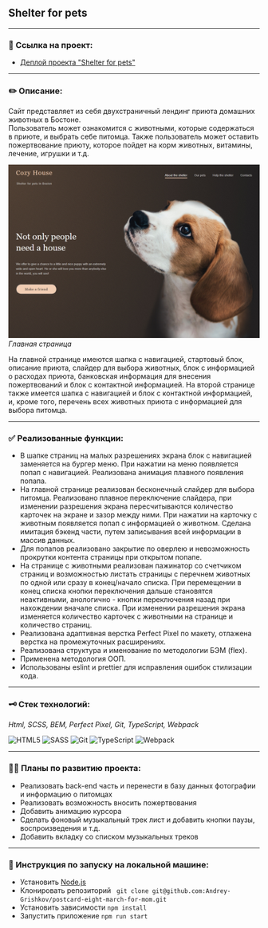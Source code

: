 ## Shelter for pets
___

### 🐶 Ссылка на проект:

* [Деплой проекта "Shelter for pets"](https://andrey-grishkov.github.io/shelter-for-pets/index.html)

___
### ✏️ Описание:

Сайт представляет из себя двухстраничный лендинг приюта домашних животных в Бостоне.   
Пользователь может ознакомится с животными, которые содержаться в приюте, и выбрать себе питомца.
Также пользователь может оставить пожертвование приюту, которое пойдет на корм животных, витамины, лечение, игрушки и 
т.д.

![Скриншот главной страницы](./src/images/screenshot.jpg)
*Главная страница*

На главной странице имеются шапка с навигацией, стартовый блок, описание приюта, слайдер для выбора животных,
блок с информацией о расходах приюта, банковская информация для внесения пожертвований и блок с контактной информацией.
На второй странице также имеется шапка с навигацией и блок с контактной информацией, и, кроме того, перечень всех 
животных приюта с информацией для выбора питомца.

___
### ✅ Реализованные функции:
* В шапке страниц на малых разрешениях экрана блок с навигацией заменяется на бургер меню. При нажатии на меню 
  появляется попап с навигацией.
Реализована анимация плавного появления попапа.
* На главной странице реализован бесконечный слайдер для выбора питомца. Реализовано плавное переключение слайдера, при 
  изменении разрешения экрана пересчитываются количество карточек на экране и зазор между ними. При нажатии на карточку 
  с животным появляется попап с информацией о животном. Сделана имитация бэкенд части, путем записывания всей информации 
  в массив данных.
* Для попапов реализовано закрытие по оверлею и невозможность прокрутки контента страницы при открытом попапе.
* На странице с животными реализован пажинатор со счетчиком страниц и возможностью листать страницы с перечнем животных 
  по одной или сразу в конец/начало списка. При перемещении в конец списка кнопки переключения дальше становятся 
  неактивными, анологично - кнопки переключения назад при нахождении вначале списка. При изменении разрешения экрана 
  изменяется количество карточек с животными на странице и количество страниц.
* Реализована адаптивная верстка Perfect Pixel по макету, отлажена верстка на промежуточных расширениях.
* Реализована структура и именование по методологии БЭМ (flex).
* Применена методология ООП.
* Использованы eslint и prettier для исправления ошибок стилизации кода.
___

### 🗝️ Стек технологий:

*Html, SCSS, BEM, Perfect Pixel, Git, TypeScript, Webpack*

![HTML5](https://img.shields.io/badge/html5-%23E34F26.svg?style=for-the-badge&logo=html5&logoColor=white)
![SASS](https://img.shields.io/badge/SASS-hotpink.svg?style=for-the-badge&logo=SASS&logoColor=white)
![Git](https://img.shields.io/badge/git-%23F05033.svg?style=for-the-badge&logo=git&logoColor=white)
![TypeScript](https://img.shields.io/badge/typescript-%23007ACC.svg?style=for-the-badge&logo=typescript&logoColor=white)
![Webpack](https://img.shields.io/badge/webpack-%238DD6F9.svg?style=for-the-badge&logo=webpack&logoColor=black)

___

### 🐕‍🦺️  Планы по развитию проекта:
* Реализовать back-end часть и перенести в базу данных фотографии и информацию о питомцах
* Реализовать возможность вносить пожертвования
* Добавить анимацию курсора
* Сделать фоновый музыкальный трек лист и добавить кнопки паузы, воспроизведения и т.д.
* Добавить вкладку со списком музыкальных треков
___

### 🐾 Инструкция по запуску на локальной машине:
* Установить [Node.js](https://nodejs.org/ru/)
* Клонировать репозиторий ``` git clone git@github.com:Andrey-Grishkov/postcard-eight-march-for-mom.git```
* Установить зависимости ``` npm install ```
* Запустить приложение ``` npm run start ```
